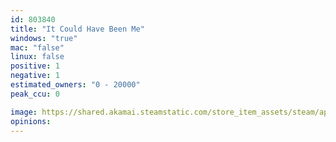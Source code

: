 ```yaml
---
id: 803840
title: "It Could Have Been Me"
windows: "true"
mac: "false"
linux: false
positive: 1
negative: 1
estimated_owners: "0 - 20000"
peak_ccu: 0

image: https://shared.akamai.steamstatic.com/store_item_assets/steam/apps/803840/header.jpg?t=1558250354
opinions:
---
```

